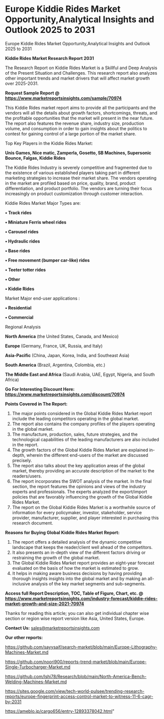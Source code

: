 # Europe Kiddie Rides Market Opportunity,Analytical Insights and Outlook 2025 to 2031
Europe Kiddie Rides Market Opportunity,Analytical Insights and Outlook 2025 to 2031

<strong>Kiddie Rides Market Research Report 2031</strong>

The Research Report on Kiddie Rides Market is a Skillful and Deep Analysis of the Present Situation and Challenges. This research report also analyzes other important trends and market drivers that will affect market growth over 2025-2031.

<strong>Request Sample Report @ <a href=https://www.marketreportsinsights.com/sample/70974>https://www.marketreportsinsights.com/sample/70974</a></strong>

This Kiddie Rides market report aims to provide all the participants and the vendors will all the details about growth factors, shortcomings, threats, and the profitable opportunities that the market will present in the near future. The report also features the revenue share, industry size, production volume, and consumption in order to gain insights about the politics to contest for gaining control of a large portion of the market share.

Top Key Players in the Kiddie Rides Market:

<strong>Unis Games, Nice matic, Zamperla, Gosetto, SB Machines, Supersonic Bounce, Falgas, Kiddie Rides</strong>

The Kiddie Rides Industry is severely competitive and fragmented due to the existence of various established players taking part in different marketing strategies to increase their market share. The vendors operating in the market are profiled based on price, quality, brand, product differentiation, and product portfolio. The vendors are turning their focus increasingly on product customization through customer interaction.

Kiddie Rides Market Major Types are:

<strong>• Track rides

• Miniature Ferris wheel rides

• Carousel rides

• Hydraulic rides

• Base rides

• Free movement (bumper car-like) rides

• Teeter totter rides

• Other

• Kiddie Rides</strong>

Market Major end-user applications :

<strong>• Residential

• Commercial</strong>

Regional Analysis

</u><strong><b>North America</b></strong> (the United States, Canada, and Mexico)

<strong><b>Europe </b></strong>(Germany, France, UK, Russia, and Italy)

<strong><b>Asia-Pacific</b></strong> (China, Japan, Korea, India, and Southeast Asia)

<strong><b>South America</b></strong> (Brazil, Argentina, Colombia, etc.)

<strong><b>The Middle East and Africa</b></strong> (Saudi Arabia, UAE, Egypt, Nigeria, and South Africa)

<strong>Go For Interesting Discount Here: <a href=https://www.marketreportsinsights.com/discount/70974>https://www.marketreportsinsights.com/discount/70974</a></strong>

<strong>Points Covered in The Report:</strong>
<ol>
  <li>The major points considered in the Global Kiddie Rides Market report include the leading competitors operating in the global market.</li>
  <li>The report also contains the company profiles of the players operating in the global market.</li>
  <li>The manufacture, production, sales, future strategies, and the technological capabilities of the leading manufacturers are also included in the report.</li>
  <li>The growth factors of the Global Kiddie Rides Market are explained in-depth, wherein the different end-users of the market are discussed precisely.</li>
  <li>The report also talks about the key application areas of the global market, thereby providing an accurate description of the market to the readers/users.</li>
  <li>The report incorporates the SWOT analysis of the market. In the final section, the report features the opinions and views of the industry experts and professionals. The experts analyzed the export/import policies that are favorably influencing the growth of the Global Kiddie Rides Market.</li>
  <li>The report on the Global Kiddie Rides Market is a worthwhile source of information for every policymaker, investor, stakeholder, service provider, manufacturer, supplier, and player interested in purchasing this research document.</li>
</ol>
<strong>Reasons for Buying Global Kiddie Rides Market Report:</strong>

<ol>
  <li>The report offers a detailed analysis of the dynamic competitive landscape that keeps the reader/client well ahead of the competitors.</li>
  <li>It also presents an in-depth view of the different factors driving or restraining the growth of the global market.</li>
  <li>The Global Kiddie Rides Market report provides an eight-year forecast evaluated on the basis of how the market is estimated to grow.</li>
  <li>It helps in making aware business decisions by having providing thorough insights insights into the global market and by making an all-inclusive analysis of the key market segments and sub-segments.</li>
</ol>
<strong>Access full Report Description, TOC, Table of Figure, Chart, etc. @ <a href=https://www.marketreportsinsights.com/industry-forecast/kiddie-rides-market-growth-and-size-2021-70974>https://www.marketreportsinsights.com/industry-forecast/kiddie-rides-market-growth-and-size-2021-70974</a></strong>


Thanks for reading this article; you can also get individual chapter wise section or region wise report version like Asia, United States, Europe.

<strong>Contact Us:</strong>
sales@marketreportsinsights.com

<strong>Our other reports:</strong>

<a href=https://github.com/sayysaif/search-market/blob/main/Europe-Lithography-Machines-Market.md>https://github.com/sayysaif/search-market/blob/main/Europe-Lithography-Machines-Market.md</a>

<a href=https://github.com/noori900/reports-trend-market/blob/main/Europe-Single-Turbocharger-Market.md>https://github.com/noori900/reports-trend-market/blob/main/Europe-Single-Turbocharger-Market.md</a>

<a href=https://github.com/Ishi78/Research/blob/main/North-America-Bench-Welding-Machines-Market.md>https://github.com/Ishi78/Research/blob/main/North-America-Bench-Welding-Machines-Market.md</a>

<a href=https://sites.google.com/view/tech-world-pulsee/trending-research-reports/europe-fingerprint-access-control-market-to-witness-11-6-cagr-by-2031>https://sites.google.com/view/tech-world-pulsee/trending-research-reports/europe-fingerprint-access-control-market-to-witness-11-6-cagr-by-2031</a>

<a href=https://ameblo.jp/cargo656/entry-12893378042.html>https://ameblo.jp/cargo656/entry-12893378042.html</a>"
